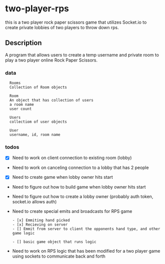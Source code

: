 # two-player-rps

this is a two player rock paper scissors game that utilizes Socket.io to create
private lobbies of two players to throw down rps.

## Description

A program that allows users to create a temp username and private room to play
a two player online Rock Paper Scissors.

### data

      Rooms
      Collection of Room objects

      Room
      An object that has collection of users
      a room name
      user count

      Users
      collectiom of user objects

      User
      username, id, room name

### todos

- [x] Need to work on client connection to existing room (lobby)
- Need to work on canceling connection to a lobby that has 2 people
- [x] Need to create game when lobby owner hits start
- Need to figure out how to build game when lobby owner hits start
- Need to figure out how to create a lobby owner (probably auth token, socket.io allows auth)
- Need to create special emits and broadcasts for RPS game

      - [x] Emmiting hand picked
      - [x] Recieving on server
      - [] Emmit from server to client the opponents hand type, and other game logic

      - [] basic game object that runs logic

- Need to work on RPS logic that has been modified for a two player game using sockets to communicate back and forth
